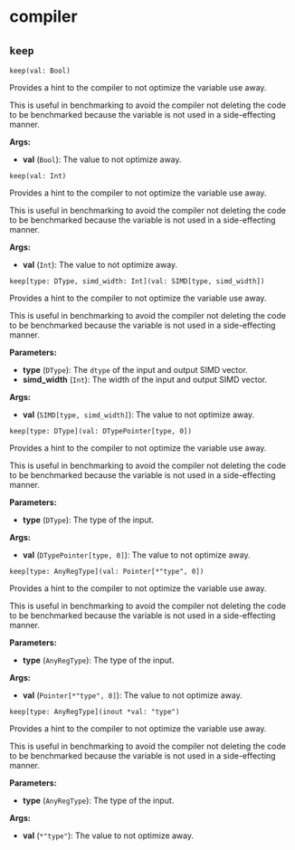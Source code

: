 # compiler

## `keep`[​](https://docs.modular.com/mojo/stdlib/benchmark/compiler#keep "Direct link to keep")

`keep(val: Bool)`

Provides a hint to the compiler to not optimize the variable use away.

This is useful in benchmarking to avoid the compiler not deleting the code to be benchmarked because the variable is not used in a side-effecting manner.

**Args:**

- ​**val** (`Bool`): The value to not optimize away.

`keep(val: Int)`

Provides a hint to the compiler to not optimize the variable use away.

This is useful in benchmarking to avoid the compiler not deleting the code to be benchmarked because the variable is not used in a side-effecting manner.

**Args:**

- ​**val** (`Int`): The value to not optimize away.

`keep[type: DType, simd_width: Int](val: SIMD[type, simd_width])`

Provides a hint to the compiler to not optimize the variable use away.

This is useful in benchmarking to avoid the compiler not deleting the code to be benchmarked because the variable is not used in a side-effecting manner.

**Parameters:**

- ​**type** (`DType`): The `dtype` of the input and output SIMD vector.
- ​**simd\_width** (`Int`): The width of the input and output SIMD vector.

**Args:**

- ​**val** (`SIMD[type, simd_width]`): The value to not optimize away.

`keep[type: DType](val: DTypePointer[type, 0])`

Provides a hint to the compiler to not optimize the variable use away.

This is useful in benchmarking to avoid the compiler not deleting the code to be benchmarked because the variable is not used in a side-effecting manner.

**Parameters:**

- ​**type** (`DType`): The type of the input.

**Args:**

- ​**val** (`DTypePointer[type, 0]`): The value to not optimize away.

`keep[type: AnyRegType](val: Pointer[*"type", 0])`

Provides a hint to the compiler to not optimize the variable use away.

This is useful in benchmarking to avoid the compiler not deleting the code to be benchmarked because the variable is not used in a side-effecting manner.

**Parameters:**

- ​**type** (`AnyRegType`): The type of the input.

**Args:**

- ​**val** (`Pointer[*"type", 0]`): The value to not optimize away.

`keep[type: AnyRegType](inout *val: "type")`

Provides a hint to the compiler to not optimize the variable use away.

This is useful in benchmarking to avoid the compiler not deleting the code to be benchmarked because the variable is not used in a side-effecting manner.

**Parameters:**

- ​**type** (`AnyRegType`): The type of the input.

**Args:**

- ​**val** (`*"type"`): The value to not optimize away.